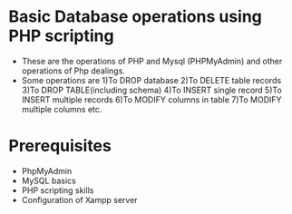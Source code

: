 # Basic Database operations using PHP scripting 
- These are the operations of PHP and Mysql (PHPMyAdmin) and other operations of Php dealings.
- Some operations are
  1)To DROP database
  2)To DELETE table records
  3)To DROP TABLE(including schema)   4)To INSERT single record
  5)To INSERT multiple records
  6)To MODIFY columns in table
  7)To MODIFY multiple columns etc.
# Prerequisites 
- PhpMyAdmin
- MySQL basics
- PHP scripting skills
- Configuration of Xampp server 
